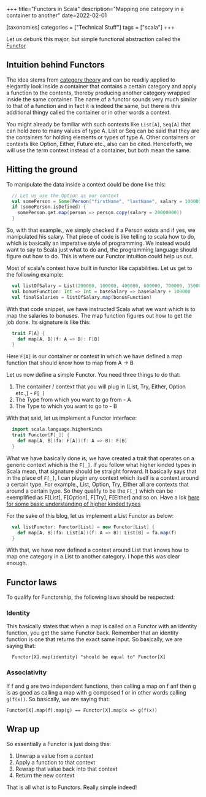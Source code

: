 +++
title="Functors in Scala"
description="Mapping one category in a container to another"
date=2022-02-01

[taxonomies]
categories = ["Technical Stuff"]
tags = ["scala"]
+++

Let us debunk this major, but simple functional abstraction called the [Functor](https://en.wikipedia.org/wiki/Functor)

## Intuition behind Functors

The idea stems from [category theory](https://en.wikipedia.org/wiki/Category_theory) and can be readily applied to elegantly
look inside a container that contains a certain category and apply a function to the contents, thereby producing another category
wrapped inside the same container. The name of a functor sounds very much similar to that of a function and in fact it
is indeed the same, but there is this additional thingy called the container or in other words a context.

You might already be familiar with such contexts like ```List[A]```, ```Seq[A]``` that can hold zero to many values of type A. List or 
Seq can be said that they are the containers for holding elements or types of type A. Other containers or contexts like Option, 
Either, Future etc., also can be cited. Henceforth, we will use the term context instead of a container, but both mean the same.

## Hitting the ground
To manipulate the data inside a context could be done like this:

```scala
  // Let us use the Option as our context
  val somePerson = Some(Person("firstName", "lastName", salary = 1000000))
  if (somePerson.isDefined) {
    somePerson.get.map(person => person.copy(salary = 20000000))
  }
```

So, with that example., we simply checked if a Person exists and if yes, we manipulated his salary. That piece of code is
like telling to scala how to do, which is basically an imperative style of programming. We instead would want to say to Scala
just what to do and, the programming language should figure out how to do. This is where our Functor intuition could help us out.

Most of scala's context have built in functor like capabilities. Let us get to the following example:

```scala
  val listOfSalary = List(200000, 100000, 400000, 600000, 700000, 350000)
  val bonusFunction: Int => Int = baseSalary => baseSalary + 100000
  val finalSalaries = listOfSalary.map(bonusFunction)
```

With that code snippet, we have instructed Scala what we want which is to map the salaries to bonuses. The map function figures
out how to get the job done. Its signature is like this:

```scala
  trait F[A] {
    def map[A, B](f: A => B): F[B]
  }
```

Here ```F[A]``` is our container or context in which we have defined a map function that should know how to map from A -> B

Let us now define a simple Functor. You need three things to do that:

1. The container / context that you will plug in (List, Try, Either, Option etc.,) - ```F[_]```
2. The Type from which you want to go from - A
3. The Type to which you want to go to - B

With that said, let us implement a Functor interface:

```scala
  import scala.language.higherKinds
  trait Functor[F[_]] {
    def map[A, B](fa: F[A])(f: A => B): F[B]
  }
```

What we have basically done is, we have created a trait that operates on a generic context which is the ```F[_]```. If you follow what
higher kinded types in Scala mean, that signature should be straight forward. It basically says that in the place of ```F[_]```, I can plugin
any context which itself is a context around a certain type. For example., List, Option, Try, Either all are
contexts that around a certain type. So they qualify to be the ```F[_]``` which can be exemplified as F[List], F[Option], F[Try], F[Either]
and so on. Have a lok [here for some basic understanding of higher kinded types](https://typelevel.org/blog/2016/08/21/hkts-moving-forward.html)

For the sake of this blog, let us implement a List Functor as below:

```scala
  val listFunctor: Functor[List] = new Functor[List] {
    def map[A, B](fa: List[A])(f: A => B): List[B] = fa.map(f)
  }
```

With that, we have now defined a context around List that knows how to map one category in a List to another category. I hope this
was clear enough.

## Functor laws

To qualify for Functorship, the following laws should be respected:

### Identity
This basically states that when a map is called on a Functor with an identity function, you get the same Functor back. Remember
that an identity function is one that returns the exact same input. So basically, we are saying that:

```
  Functor[X].map(identity) "should be equal to" Functor[X]
```

### Associativity
If f and g are two independent functions, then calling a map on f anf then g is as good as calling a map with g composed f or in other words 
calling ```g(f(x))```. So basically, we are saying that:

```
Functor[X].map(f).map(g) == Functor[X].map(x => g(f(x))
```

## Wrap up
So essentially a Functor is just doing this:

1. Unwrap a value from a context
2. Apply a function to that context
3. Rewrap that value back into that context
4. Return the new context

That is all what is to Functors. Really simple indeed!
